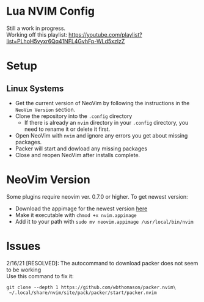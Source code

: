 # Lua NVIM Config
Still a work in progress.   
Working off this playlist: https://youtube.com/playlist?list=PLhoH5vyxr6Qq41NFL4GvhFp-WLd5xzIzZ

# Setup
## Linux Systems
* Get the current version of NeoVim by following the instructions in the `NeoVim Version` section.
* Clone the repository into the `.config` directory
  * If there is already an `nvim` directory in your `.config` directory, you need to rename it or delete it first.
* Open NeoVim with `nvim` and ignore any errors you get about missing packages.
* Packer will start and dowload any missing packages
* Close and reopen NeoVim after installs complete.

# NeoVim Version
Some plugins require neovim ver. 0.7.0 or higher. To get newest version:
* Download the appimage for the newest version [here](https://github.com/neovim/neovim/releases)
* Make it executable with `chmod +x nvim.appimage`
* Add it to your path with `sudo mv neovim.appimage /usr/local/bin/nvim`

# Issues
2/16/21 [RESOLVED]: The autocommand to download packer does not seem to be working  
Use this command to fix it:
```
git clone --depth 1 https://github.com/wbthomason/packer.nvim\
 ~/.local/share/nvim/site/pack/packer/start/packer.nvim
 ```
